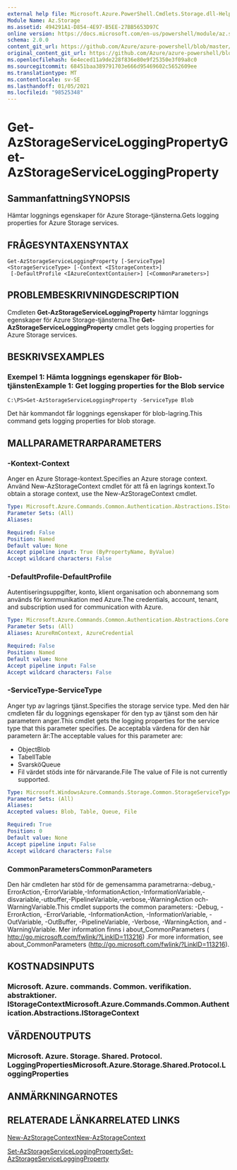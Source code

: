 ```yaml
---
external help file: Microsoft.Azure.PowerShell.Cmdlets.Storage.dll-Help.xml
Module Name: Az.Storage
ms.assetid: 494291A1-D854-4E97-B5EE-27BB5653D97C
online version: https://docs.microsoft.com/en-us/powershell/module/az.storage/get-azstorageserviceloggingproperty
schema: 2.0.0
content_git_url: https://github.com/Azure/azure-powershell/blob/master/src/Storage/Storage.Management/help/Get-AzStorageServiceLoggingProperty.md
original_content_git_url: https://github.com/Azure/azure-powershell/blob/master/src/Storage/Storage.Management/help/Get-AzStorageServiceLoggingProperty.md
ms.openlocfilehash: 6e4eced11a9de228f836e80e9f25350e3f09a8c0
ms.sourcegitcommit: 68451baa389791703e666d95469602c5652609ee
ms.translationtype: MT
ms.contentlocale: sv-SE
ms.lasthandoff: 01/05/2021
ms.locfileid: "98525348"
---
```

# <span data-ttu-id="ae39a-101">Get-AzStorageServiceLoggingProperty</span><span class="sxs-lookup"><span data-stu-id="ae39a-101">Get-AzStorageServiceLoggingProperty</span></span>

## <span data-ttu-id="ae39a-102">Sammanfattning</span><span class="sxs-lookup"><span data-stu-id="ae39a-102">SYNOPSIS</span></span>
<span data-ttu-id="ae39a-103">Hämtar loggnings egenskaper för Azure Storage-tjänsterna.</span><span class="sxs-lookup"><span data-stu-id="ae39a-103">Gets logging properties for Azure Storage services.</span></span>

## <span data-ttu-id="ae39a-104">FRÅGESYNTAXEN</span><span class="sxs-lookup"><span data-stu-id="ae39a-104">SYNTAX</span></span>

```
Get-AzStorageServiceLoggingProperty [-ServiceType] <StorageServiceType> [-Context <IStorageContext>]
 [-DefaultProfile <IAzureContextContainer>] [<CommonParameters>]
```

## <span data-ttu-id="ae39a-105">PROBLEMBESKRIVNING</span><span class="sxs-lookup"><span data-stu-id="ae39a-105">DESCRIPTION</span></span>
<span data-ttu-id="ae39a-106">Cmdleten **Get-AzStorageServiceLoggingProperty** hämtar loggnings egenskaper för Azure Storage-tjänsterna.</span><span class="sxs-lookup"><span data-stu-id="ae39a-106">The **Get-AzStorageServiceLoggingProperty** cmdlet gets logging properties for Azure Storage services.</span></span>

## <span data-ttu-id="ae39a-107">BESKRIVS</span><span class="sxs-lookup"><span data-stu-id="ae39a-107">EXAMPLES</span></span>

### <span data-ttu-id="ae39a-108">Exempel 1: Hämta loggnings egenskaper för Blob-tjänsten</span><span class="sxs-lookup"><span data-stu-id="ae39a-108">Example 1: Get logging properties for the Blob service</span></span>
```
C:\PS>Get-AzStorageServiceLoggingProperty -ServiceType Blob
```

<span data-ttu-id="ae39a-109">Det här kommandot får loggnings egenskaper för blob-lagring.</span><span class="sxs-lookup"><span data-stu-id="ae39a-109">This command gets logging properties for blob storage.</span></span>

## <span data-ttu-id="ae39a-110">MALLPARAMETRAR</span><span class="sxs-lookup"><span data-stu-id="ae39a-110">PARAMETERS</span></span>

### <span data-ttu-id="ae39a-111">-Kontext</span><span class="sxs-lookup"><span data-stu-id="ae39a-111">-Context</span></span>
<span data-ttu-id="ae39a-112">Anger en Azure Storage-kontext.</span><span class="sxs-lookup"><span data-stu-id="ae39a-112">Specifies an Azure storage context.</span></span>
<span data-ttu-id="ae39a-113">Använd New-AzStorageContext cmdlet för att få en lagrings kontext.</span><span class="sxs-lookup"><span data-stu-id="ae39a-113">To obtain a storage context, use the New-AzStorageContext cmdlet.</span></span>

```yaml
Type: Microsoft.Azure.Commands.Common.Authentication.Abstractions.IStorageContext
Parameter Sets: (All)
Aliases:

Required: False
Position: Named
Default value: None
Accept pipeline input: True (ByPropertyName, ByValue)
Accept wildcard characters: False
```

### <span data-ttu-id="ae39a-114">-DefaultProfile</span><span class="sxs-lookup"><span data-stu-id="ae39a-114">-DefaultProfile</span></span>
<span data-ttu-id="ae39a-115">Autentiseringsuppgifter, konto, klient organisation och abonnemang som används för kommunikation med Azure.</span><span class="sxs-lookup"><span data-stu-id="ae39a-115">The credentials, account, tenant, and subscription used for communication with Azure.</span></span>

```yaml
Type: Microsoft.Azure.Commands.Common.Authentication.Abstractions.Core.IAzureContextContainer
Parameter Sets: (All)
Aliases: AzureRmContext, AzureCredential

Required: False
Position: Named
Default value: None
Accept pipeline input: False
Accept wildcard characters: False
```

### <span data-ttu-id="ae39a-116">-ServiceType</span><span class="sxs-lookup"><span data-stu-id="ae39a-116">-ServiceType</span></span>
<span data-ttu-id="ae39a-117">Anger typ av lagrings tjänst.</span><span class="sxs-lookup"><span data-stu-id="ae39a-117">Specifies the storage service type.</span></span>
<span data-ttu-id="ae39a-118">Med den här cmdleten får du loggnings egenskaper för den typ av tjänst som den här parametern anger.</span><span class="sxs-lookup"><span data-stu-id="ae39a-118">This cmdlet gets the logging properties for the service type that this parameter specifies.</span></span>
<span data-ttu-id="ae39a-119">De acceptabla värdena för den här parametern är:</span><span class="sxs-lookup"><span data-stu-id="ae39a-119">The acceptable values for this parameter are:</span></span>
- <span data-ttu-id="ae39a-120">Object</span><span class="sxs-lookup"><span data-stu-id="ae39a-120">Blob</span></span> 
- <span data-ttu-id="ae39a-121">Tabell</span><span class="sxs-lookup"><span data-stu-id="ae39a-121">Table</span></span>
- <span data-ttu-id="ae39a-122">Svarskö</span><span class="sxs-lookup"><span data-stu-id="ae39a-122">Queue</span></span>
- <span data-ttu-id="ae39a-123">Fil värdet stöds inte för närvarande.</span><span class="sxs-lookup"><span data-stu-id="ae39a-123">File The value of File is not currently supported.</span></span>

```yaml
Type: Microsoft.WindowsAzure.Commands.Storage.Common.StorageServiceType
Parameter Sets: (All)
Aliases:
Accepted values: Blob, Table, Queue, File

Required: True
Position: 0
Default value: None
Accept pipeline input: False
Accept wildcard characters: False
```

### <span data-ttu-id="ae39a-124">CommonParameters</span><span class="sxs-lookup"><span data-stu-id="ae39a-124">CommonParameters</span></span>
<span data-ttu-id="ae39a-125">Den här cmdleten har stöd för de gemensamma parametrarna:-debug,-ErrorAction,-ErrorVariable,-InformationAction,-InformationVariable,-disvariable,-utbuffer,-PipelineVariable,-verbose,-WarningAction och-WarningVariable.</span><span class="sxs-lookup"><span data-stu-id="ae39a-125">This cmdlet supports the common parameters: -Debug, -ErrorAction, -ErrorVariable, -InformationAction, -InformationVariable, -OutVariable, -OutBuffer, -PipelineVariable, -Verbose, -WarningAction, and -WarningVariable.</span></span> <span data-ttu-id="ae39a-126">Mer information finns i about_CommonParameters ( http://go.microsoft.com/fwlink/?LinkID=113216) .</span><span class="sxs-lookup"><span data-stu-id="ae39a-126">For more information, see about_CommonParameters (http://go.microsoft.com/fwlink/?LinkID=113216).</span></span>

## <span data-ttu-id="ae39a-127">KOSTNADS</span><span class="sxs-lookup"><span data-stu-id="ae39a-127">INPUTS</span></span>

### <span data-ttu-id="ae39a-128">Microsoft. Azure. commands. Common. verifikation. abstraktioner. IStorageContext</span><span class="sxs-lookup"><span data-stu-id="ae39a-128">Microsoft.Azure.Commands.Common.Authentication.Abstractions.IStorageContext</span></span>

## <span data-ttu-id="ae39a-129">VÄRDEN</span><span class="sxs-lookup"><span data-stu-id="ae39a-129">OUTPUTS</span></span>

### <span data-ttu-id="ae39a-130">Microsoft. Azure. Storage. Shared. Protocol. LoggingProperties</span><span class="sxs-lookup"><span data-stu-id="ae39a-130">Microsoft.Azure.Storage.Shared.Protocol.LoggingProperties</span></span>

## <span data-ttu-id="ae39a-131">ANMÄRKNINGAR</span><span class="sxs-lookup"><span data-stu-id="ae39a-131">NOTES</span></span>

## <span data-ttu-id="ae39a-132">RELATERADE LÄNKAR</span><span class="sxs-lookup"><span data-stu-id="ae39a-132">RELATED LINKS</span></span>

[<span data-ttu-id="ae39a-133">New-AzStorageContext</span><span class="sxs-lookup"><span data-stu-id="ae39a-133">New-AzStorageContext</span></span>](./New-AzStorageContext.md)

[<span data-ttu-id="ae39a-134">Set-AzStorageServiceLoggingProperty</span><span class="sxs-lookup"><span data-stu-id="ae39a-134">Set-AzStorageServiceLoggingProperty</span></span>](./Set-AzStorageServiceLoggingProperty.md)


